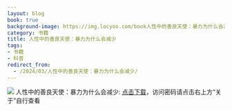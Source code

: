 ```yaml
---
layout: blog
book: true
background-image: https://img.locyoo.com/book人性中的善良天使：暴力为什么会减少.jpg
category: 书籍
title: 人性中的善良天使：暴力为什么会减少
tags:
- 书籍
- 科普
redirect_from:
  - /2024/03/人性中的善良天使：暴力为什么会减少/
---
```

![](https://img.locyoo.com/book人性中的善良天使：暴力为什么会减少.jpg)
人性中的善良天使：暴力为什么会减少: <a name = "ref1" href="https://url18.ctfile.com/f/50983618-1375543891-c7a7a3?p=3619">点击下载</a>，访问密码请点击右上方“关于”自行查看